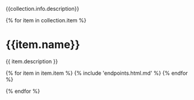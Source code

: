 {{collection.info.description}}

{% for item in collection.item %}
# {{item.name}}

{{ item.description }}

{% for item in item.item %}
{% include 'endpoints.html.md' %}
{% endfor %}

{% endfor %}

